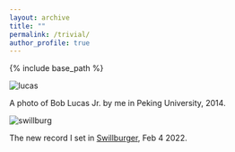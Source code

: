 ```yaml
---
layout: archive
title: ""
permalink: /trivial/
author_profile: true
---
```


{% include base_path %}
<!---
your comment goes here
and here

![weili](https://github.com/SteveShelnanMa/SteveShelnanMa.github.io/assets/65184060/ed49a96d-064c-4f96-826c-2cdd1f303c09)

[Zhang Weili](https://en.wikipedia.org/wiki/Zhang_Weili) dominates in title defense of UFC 292 in 2023.


![messi](https://github.com/SteveShelnanMa/SteveShelnanMa.github.io/assets/65184060/e8c0fddc-2724-44c0-bffc-9679d05345eb)

[Messi and Argentina in 2022](https://www.nytimes.com/2022/12/18/sports/soccer/messi-world-cup-win.html)

![bball](https://github.com/SteveShelnanMa/SteveShelnanMa.github.io/assets/65184060/7f7a1243-7d22-4dd3-9301-3b3410630424)
The "Bad Boys" in 2016.
-->

![lucas](https://github.com/SteveShelnanMa/SteveShelnanMa.github.io/assets/65184060/5e14b17f-96db-4acd-bd2a-8054e8c35bd1)

A photo of Bob Lucas Jr. by me in Peking University, 2014.

![swillburg](https://github.com/SteveShelnanMa/SteveShelnanMa.github.io/assets/65184060/92c91c98-426b-4e73-86e4-0b9818006888)

The new record I set in [Swillburger](http://www.theplayhouseroc.com), Feb 4 2022.




